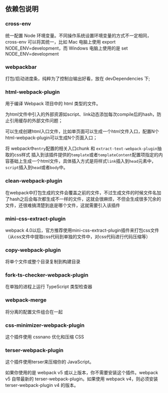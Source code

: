 ## 依赖包说明

### cross-env

统一配置 Node 环境变量。不同操作系统设置环境变量的方式不一定相同，cross-env 可以将其统一，比如 Mac 电脑上使用 export NODE_ENV=development，而 Windows 电脑上使用的是 set NODE_ENV=development

### webpackbar

打包/启动进度条，纯粹为了控制台输出好看，放在 devDependencies 下;

### html-webpack-plugin

用于编译 Webpack 项目中的 html 类型的文件。

为html文件中引入的外部资源如script、link动态添加每次compile后的hash，防止引用缓存的外部文件问题；

可以生成创建html入口文件，比如单页面可以生成一个html文件入口，配置N个html-webpack-plugin可以生成N个页面入口；

将 webpack中`entry`配置的相关入口chunk  和  `extract-text-webpack-plugin`抽取的css样式   插入到该插件提供的`template`或者`templateContent`配置项指定的内容基础上生成一个html文件，具体插入方式是将样式`link`插入到`head`元素中，`script`插入到`head`或者`body`中。

### clean-webpack-plugin

在webpack中打包生成的文件会覆盖之前的文件，不过生成文件的时候文件名加了hash之后会每次都生成不一样的文件，这就会很麻烦，不但会生成很多冗余的文件，还很难搞清楚到底是哪个文件，这就需要引入该插件 

### mini-css-extract-plugin

webpack 4.0以后，官方推荐使用mini-css-extract-plugin插件来打包css文件（从css文件中提取css代码到单独的文件中，对css代码进行代码压缩等）

### copy-webpack-plugin

将单个文件或整个目录复制到构建目录

### fork-ts-checker-webpack-plugin

在单独的进程上运行 TypeScript 类型检查器

### webpack-merge

将分离的配置文件组合在一起

### css-minimizer-webpack-plugin

这个插件使用 cssnano 优化和压缩 CSS

### terser-webpack-plugin

这个插件使用terser来压缩你的 JavaScript。

如果你使用的是 webpack v5 或以上版本，你不需要安装这个插件。webpack v5 自带最新的 terser-webpack-plugin。如果使用 webpack v4，则必须安装 terser-webpack-plugin v4 的版本。



